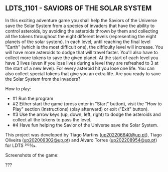 ## LDTS_1101 - SAVIORS OF THE SOLAR SYSTEM

In this exciting adventure game you shall help the Saviors of the Universe save the Solar System from a species of invaders that have the ability to control asteroids, by avoiding the asteroids thrown by them and collecting all the tokens throughout the eight different levels (representing the eight planets of the solar system).
In each level, until reaching the final level "Earth" (which is the most difficult one), the difficulty level will increase. You will have more asteroids to dodge that will travel faster. You'll also have to collect more tokens to save the given planet. At the start of each level you have 3 lives (even if you lose lives during a level they are refreshed to 3 at the start of a new level).
For every asteroid hit you lose one life.
You can also collect special tokens that give you an extra life.
Are you ready to save the Solar System from the invaders?

How to play:
- #1 Run the program
- #2 Either start the game (press enter in "Start" button), visit the "How to Play" section (Instructions) (play afterward) or exit ("Exit" button).
- #3 Use the arrow keys (up, down, left, right) to dodge the asteroids and collect all the tokens to pass the level.
- #4 Have fun helping the Savior of the Universe save the Solar System.

This project was developed by Tiago Martins (up202206640@up.pt), Tiago Oliveira (up202009302@up.pt) and Álvaro Torres (up202208954@up.pt) for LDTS 2023⁄24.

Screenshots of the game:

???